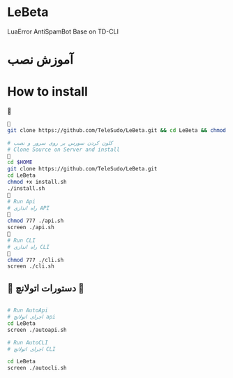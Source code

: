 # LeBeta
LuaError AntiSpamBot Base on TD-CLI
# آموزش نصب
# How to install
🔰
```sh
🔰
git clone https://github.com/TeleSudo/LeBeta.git && cd LeBeta && chmod +x install.sh && ./install.sh

# کلون کردن سورس بر روی سرور و نصب
# Clone Source on Server and install
🔰
cd $HOME
git clone https://github.com/TeleSudo/LeBeta.git
cd LeBeta
chmod +x install.sh
./install.sh
🔰
# Run Api
# راه اندازی API
🔰
chmod 777 ./api.sh
screen ./api.sh
🔰
# Run CLI
# راه اندازی CLI
🔰
chmod 777 ./cli.sh
screen ./cli.sh
```
## 💢 دستورات اتولانچ 💢
```sh

# Run AutoApi
# اجرای اتولانچ api
cd LeBeta
screen ./autoapi.sh

# Run AutoCLI
# اجرای اتولانچ CLI

cd LeBeta
screen ./autocli.sh
```
